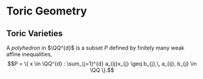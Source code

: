 # Toric Geometry

## Toric Varieties

A _polyhedron_ in $\QQ^{d}$ is a subset $P$ defined by finitely many weak affine inequalities,
$$P = \{ x \in \QQ^{d} : \sum_{j=1}^{d} a_{ij}x_{j} \geq b_{j},\, a_{ij}, b_{j} \in \QQ \}.$$
